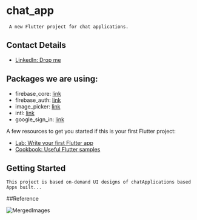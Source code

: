 # chat_app

     A new Flutter project for chat applications.

## Contact Details

* [LinkedIn: Drop me](https://www.linkedin.com/in/kumaravel-p-614b7016b/)


## Packages we are using:

- firebase_core: [link](https://pub.dev/packages/firebase_core)
- firebase_auth: [link](https://pub.dev/packages/firebase_auth)
- image_picker: [link](https://pub.dev/packages/image_picker)
- intl: [link](https://pub.dev/packages/intl)
- google_sign_in: [link](https://pub.dev/packages/google_sign_in)

A few resources to get you started if this is your first Flutter project:

- [Lab: Write your first Flutter app](https://flutter.dev/docs/get-started/codelab)
- [Cookbook: Useful Flutter samples](https://flutter.dev/docs/cookbook)


## Getting Started

    This project is based on-demand UI designs of chatApplications based Apps built...


##Reference

![MergedImages](https://github.com/Kumaravel8597/chat_app/assets/51964708/b57c3417-ee6b-468d-a01d-80758788bece)
